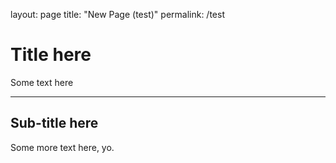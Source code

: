 layout: page
title: "New Page (test)"
permalink: /test

# Title here

Some text here

---

## Sub-title here

Some more text here, yo.
